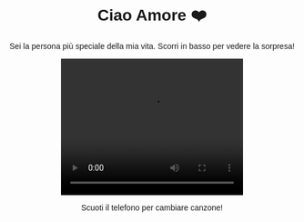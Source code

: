 <!DOCTYPE html>
<html lang="it">
<head>
    <meta charset="UTF-8">
    <meta name="viewport" content="width=device-width, initial-scale=1.0">
    <title>Sorpresa</title>
</head>
<body style="text-align: center; font-family: Arial, sans-serif; margin: 50px;">
    <h1>Ciao Amore ❤️</h1>
    <p>Sei la persona più speciale della mia vita. Scorri in basso per vedere la sorpresa!</p>
    <video width="320" height="240" controls>
        <source src="/SnapTik_App_7468275277735529750.mp4" type="video/mp4">
        Il tuo browser non supporta i video.
    </video>
    <p>Scuoti il telefono per cambiare canzone!</p>
</body>
</html>

